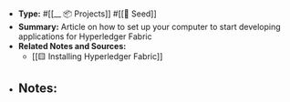 - **Type:** #[[__ 📦 Projects]] #[[🌱 Seed]]
- **Summary:** Article on how to set up your computer to start developing applications for Hyperledger Fabric
- **Related Notes and Sources:**
    - [[🟨 Installing Hyperledger Fabric]]
- **Notes:**
    - 
